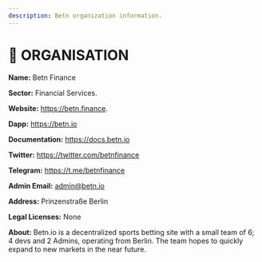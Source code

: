 ```yaml
---
description: Betn organization information.
---
```


# 🐼 ORGANISATION

**Name:** Betn Finance

**Sector:** Financial Services.

**Website:** https://betn.finance.

**Dapp:** https://betn.io

**Documentation:** https://docs.betn.io

**Twitter:** https://twitter.com/betnfinance

**Telegram:** https://t.me/betnfinance

**Admin Email:** admin@betn.io

**Address:** Prinzenstraße Berlin

**Legal Licenses:** None

**About:** Betn.io is a decentralized sports betting site with a small team of 6;  4 devs and 2 Admins, operating from Berlin.  The team hopes to quickly expand to new markets in the near future.
